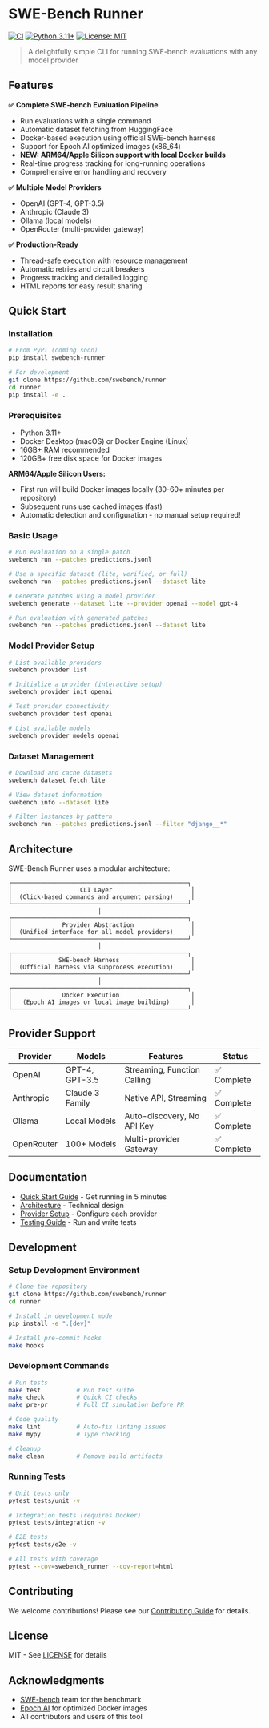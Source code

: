 # SWE-Bench Runner

[![CI](https://github.com/seconds-0/swe-bench-runner/actions/workflows/ci.yml/badge.svg)](https://github.com/seconds-0/swe-bench-runner/actions/workflows/ci.yml)
[![Python 3.11+](https://img.shields.io/badge/python-3.11+-blue.svg)](https://www.python.org/downloads/)
[![License: MIT](https://img.shields.io/badge/License-MIT-yellow.svg)](https://opensource.org/licenses/MIT)

> A delightfully simple CLI for running SWE-bench evaluations with any model provider

## Features

**✅ Complete SWE-bench Evaluation Pipeline**
- Run evaluations with a single command
- Automatic dataset fetching from HuggingFace
- Docker-based execution using official SWE-bench harness
- Support for Epoch AI optimized images (x86_64)
- **NEW: ARM64/Apple Silicon support with local Docker builds**
- Real-time progress tracking for long-running operations
- Comprehensive error handling and recovery

**✅ Multiple Model Providers**
- OpenAI (GPT-4, GPT-3.5)
- Anthropic (Claude 3)
- Ollama (local models)
- OpenRouter (multi-provider gateway)

**✅ Production-Ready**
- Thread-safe execution with resource management
- Automatic retries and circuit breakers
- Progress tracking and detailed logging
- HTML reports for easy result sharing

## Quick Start

### Installation

```bash
# From PyPI (coming soon)
pip install swebench-runner

# For development
git clone https://github.com/swebench/runner
cd runner
pip install -e .
```

### Prerequisites

- Python 3.11+
- Docker Desktop (macOS) or Docker Engine (Linux)
- 16GB+ RAM recommended
- 120GB+ free disk space for Docker images

**ARM64/Apple Silicon Users:**
- First run will build Docker images locally (30-60+ minutes per repository)
- Subsequent runs use cached images (fast)
- Automatic detection and configuration - no manual setup required!

### Basic Usage

```bash
# Run evaluation on a single patch
swebench run --patches predictions.jsonl

# Use a specific dataset (lite, verified, or full)
swebench run --patches predictions.jsonl --dataset lite

# Generate patches using a model provider
swebench generate --dataset lite --provider openai --model gpt-4

# Run evaluation with generated patches
swebench run --patches predictions.jsonl --dataset lite
```

### Model Provider Setup

```bash
# List available providers
swebench provider list

# Initialize a provider (interactive setup)
swebench provider init openai

# Test provider connectivity
swebench provider test openai

# List available models
swebench provider models openai
```

### Dataset Management

```bash
# Download and cache datasets
swebench dataset fetch lite

# View dataset information
swebench info --dataset lite

# Filter instances by pattern
swebench run --patches predictions.jsonl --filter "django__*"
```

## Architecture

SWE-Bench Runner uses a modular architecture:

```
┌─────────────────────────────────────────────────┐
│                   CLI Layer                      │
│  (Click-based commands and argument parsing)     │
└─────────────────────────────────────────────────┘
                         │
┌─────────────────────────────────────────────────┐
│              Provider Abstraction                │
│  (Unified interface for all model providers)     │
└─────────────────────────────────────────────────┘
                         │
┌─────────────────────────────────────────────────┐
│             SWE-bench Harness                    │
│  (Official harness via subprocess execution)     │
└─────────────────────────────────────────────────┘
                         │
┌─────────────────────────────────────────────────┐
│              Docker Execution                    │
│   (Epoch AI images or local image building)      │
└─────────────────────────────────────────────────┘
```

## Provider Support

| Provider | Models | Features | Status |
|----------|--------|----------|--------|
| OpenAI | GPT-4, GPT-3.5 | Streaming, Function Calling | ✅ Complete |
| Anthropic | Claude 3 Family | Native API, Streaming | ✅ Complete |
| Ollama | Local Models | Auto-discovery, No API Key | ✅ Complete |
| OpenRouter | 100+ Models | Multi-provider Gateway | ✅ Complete |

## Documentation

- [Quick Start Guide](Documentation/QuickStart.md) - Get running in 5 minutes
- [Architecture](Documentation/Architecture.md) - Technical design
- [Provider Setup](Documentation/provider-setup/) - Configure each provider
- [Testing Guide](Documentation/Testing-Setup.md) - Run and write tests

## Development

### Setup Development Environment

```bash
# Clone the repository
git clone https://github.com/swebench/runner
cd runner

# Install in development mode
pip install -e ".[dev]"

# Install pre-commit hooks
make hooks
```

### Development Commands

```bash
# Run tests
make test          # Run test suite
make check         # Quick CI checks
make pre-pr        # Full CI simulation before PR

# Code quality
make lint          # Auto-fix linting issues
make mypy          # Type checking

# Cleanup
make clean         # Remove build artifacts
```

### Running Tests

```bash
# Unit tests only
pytest tests/unit -v

# Integration tests (requires Docker)
pytest tests/integration -v

# E2E tests
pytest tests/e2e -v

# All tests with coverage
pytest --cov=swebench_runner --cov-report=html
```

## Contributing

We welcome contributions! Please see our [Contributing Guide](CONTRIBUTING.md) for details.

## License

MIT - See [LICENSE](LICENSE) for details

## Acknowledgments

- [SWE-bench](https://www.swebench.com/) team for the benchmark
- [Epoch AI](https://github.com/epoch-research) for optimized Docker images
- All contributors and users of this tool
